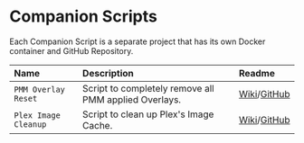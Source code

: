 # Companion Scripts

Each Companion Script is a separate project that has its own Docker container and GitHub Repository.

| Name                 | Description                                           | Readme                                                                                   |
|:---------------------|:------------------------------------------------------|:-----------------------------------------------------------------------------------------|
| `PMM Overlay Reset`  | Script to completely remove all PMM applied Overlays. | [Wiki](scripts/overlay-reset)/[GitHub](https://github.com/meisnate12/PMM-Overlay-Reset)  |
| `Plex Image Cleanup` | Script to clean up Plex's Image Cache.                | [Wiki](scripts/image-cleanup)/[GitHub](https://github.com/meisnate12/Plex-Image-Cleanup) |
